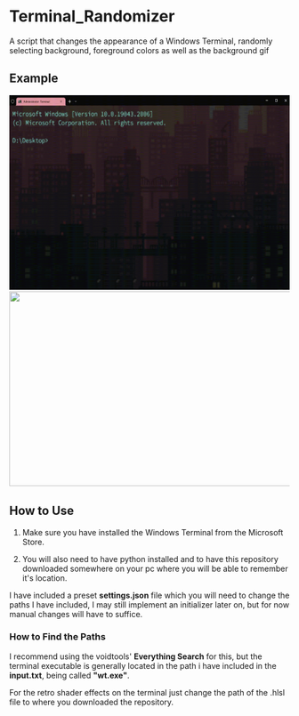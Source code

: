 # Terminal_Randomizer
A script that changes the appearance of a Windows Terminal, randomly selecting background, foreground colors as well as the background gif


## Example


<img src="https://github.com/LucasVerdelho/Terminal_Randomizer/blob/main/readme_assets/hello_there.gif" width="630" height="350"/>
<img src="https://github.com/LucasVerdelho/Terminal_Randomizer/blob/main/readme_assets/general_kenobi.gif" width="630" height="350"/>



## How to Use
1. Make sure you have installed the Windows Terminal from the Microsoft Store.

2. You will also need to have python installed and to have this repository downloaded somewhere on your pc where you will be able to remember it's location.





I have included a preset **settings.json** file which you will need to change the paths I have included, I may still implement an initializer later on, but for now manual changes will have to suffice.

### How to Find the Paths
I recommend using the voidtools' **Everything Search** for this, but the terminal executable is generally located in the path i have included in the **input.txt**, being called **"wt.exe"**.

For the retro shader effects on the terminal just change the path of the .hlsl file to where you downloaded the repository.

